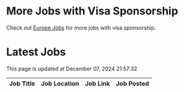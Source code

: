 # More Jobs with Visa Sponsorship

Check out [Europe Jobs](https://github.com/sureshparimi/europejobs#latest-jobs) for more jobs with visa sponsorship.

# Latest Jobs

This page is updated at December 07, 2024 21:57:32

| Job Title | Job Location | Job Link | Job Posted |
| --- | --- | --- | --- |
